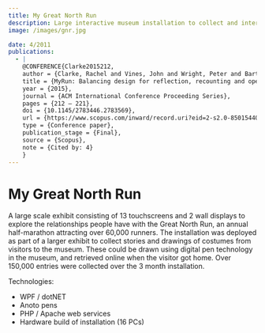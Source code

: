 ```yaml
---
title: My Great North Run
description: Large interactive museum installation to collect and interact with personal stories.
image: /images/gnr.jpg

date: 4/2011
publications:
  - |
    @CONFERENCE{Clarke2015212,
    author = {Clarke, Rachel and Vines, John and Wright, Peter and Bartindale, Tom and Shearer, John and McCarthy, John and Olivier, Patrick},
    title = {MyRun: Balancing design for reflection, recounting and openness in a museum-based participatory platform},
    year = {2015},
    journal = {ACM International Conference Proceeding Series},
    pages = {212 – 221},
    doi = {10.1145/2783446.2783569},
    url = {https://www.scopus.com/inward/record.uri?eid=2-s2.0-85015440504&doi=10.1145%2f2783446.2783569&partnerID=40&md5=e2b24b45b3a6f09c56f67e336f76cf9a},
    type = {Conference paper},
    publication_stage = {Final},
    source = {Scopus},
    note = {Cited by: 4}
    }
---
```


# My Great North Run

A large scale exhibit consisting of 13 touchscreens and 2 wall displays to explore the relationships people have with the Great North Run, an annual half-marathon attracting over 60,000 runners. The installation was deployed as part of a larger exhibit to collect stories and drawings of costumes from visitors to the museum. These could be drawn using digital pen technology in the museum, and retrieved online when the visitor got home. Over 150,000 entries were collected over the 3 month installation.

Technologies:

- WPF / dotNET
- Anoto pens
- PHP / Apache web services
- Hardware build of installation (16 PCs)
